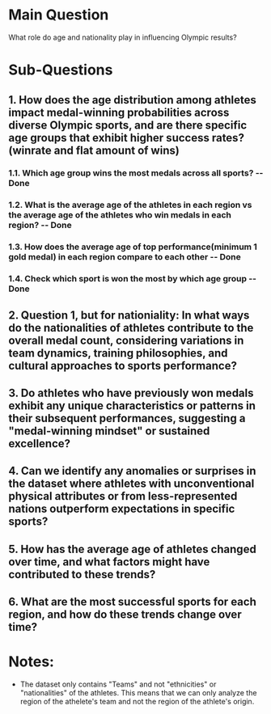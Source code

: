 
# Main Question
What role do age and nationality play in influencing Olympic results?

# Sub-Questions

## 1. How does the age distribution among athletes impact medal-winning probabilities across diverse Olympic sports, and are there specific age groups that exhibit higher success rates?(winrate and flat amount of wins)

### 1.1. Which age group wins the most medals across all sports? -- Done
### 1.2. What is the average age of the athletes in each region vs the average age of the athletes who win medals in each region? -- Done
### 1.3. How does the average age of top performance(minimum 1 gold medal) in each region compare to each other -- Done
### 1.4. Check which sport is won the most by which age group -- Done


## 2. Question 1, but for nationiality: In what ways do the nationalities of athletes contribute to the overall medal count, considering variations in team dynamics, training philosophies, and cultural approaches to sports performance?

## 3. Do athletes who have previously won medals exhibit any unique characteristics or patterns in their subsequent performances, suggesting a "medal-winning mindset" or sustained excellence?

## 4. Can we identify any anomalies or surprises in the dataset where athletes with unconventional physical attributes or from less-represented nations outperform expectations in specific sports?

## 5. How has the average age of athletes changed over time, and what factors might have contributed to these trends?

## 6. What are the most successful sports for each region, and how do these trends change over time?


# Notes:
- The dataset only contains "Teams" and not "ethnicities" or "nationalities" of the athletes. This means that we can only analyze the region of the athelete's team and not the region of the athlete's origin.